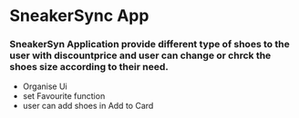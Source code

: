   # SneakerSync App
  ### SneakerSyn Application provide different type of shoes to the user with discountprice and user can change or chrck the shoes size according to their need.

  * Organise Ui
  * set Favourite function
  * user can add shoes in Add to Card

  
